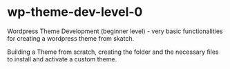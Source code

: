 # wp-theme-dev-level-0
Wordpress Theme Development (beginner level) - very basic functionalities for creating a wordpress theme from skatch.

Building a Theme from scratch, creating the folder and the necessary files to install and activate a custom theme. 

